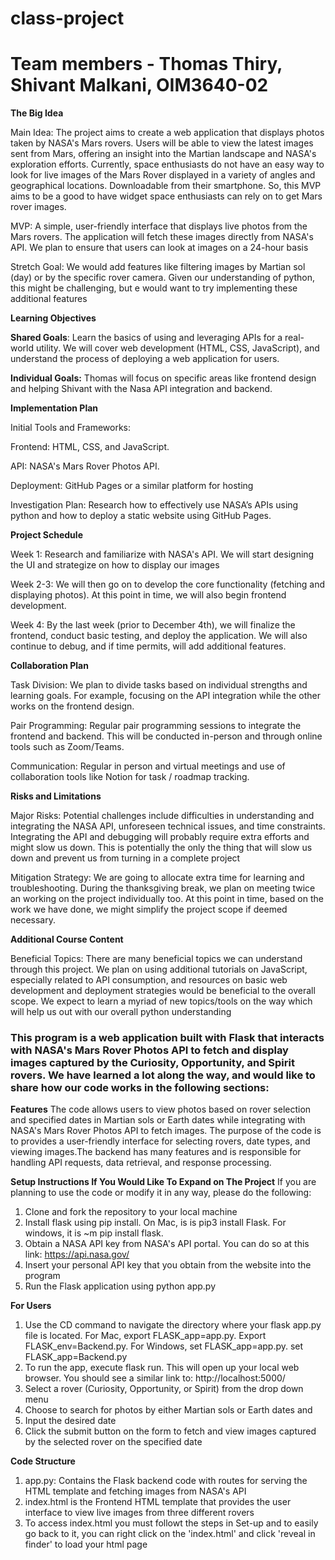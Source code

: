 # class-project
# Team members - Thomas Thiry, Shivant Malkani, OIM3640-02

**The Big Idea**

Main Idea: The project aims to create a web application that displays photos taken by NASA's Mars rovers. Users will be able to view the latest images sent from Mars, offering an insight into the Martian landscape and NASA's exploration efforts. Currently, space enthusiasts do not have an easy way to look for live images of the Mars Rover displayed in a variety of angles and geographical locations. Downloadable from their smartphone. So, this MVP aims to be a good to have widget space enthusiasts can rely on to get Mars rover images. 

MVP: A simple, user-friendly interface that displays live photos from the Mars rovers. The application will fetch these images directly from NASA's API. We plan to ensure that users can look at images on a 24-hour basis 

Stretch Goal: We would add features like filtering images by Martian sol (day) or by the specific rover camera. Given our understanding of python, this might be challenging, but e would want to try implementing these additional features 

**Learning Objectives**

**Shared Goals**: Learn the basics of using and leveraging APIs for a real-world utility. We will cover web development (HTML, CSS, JavaScript), and understand the process of deploying a web application for users. 

**Individual Goals:** Thomas will focus on specific areas like frontend design and helping Shivant with the Nasa API integration and backend.  

**Implementation Plan**

Initial Tools and Frameworks: 

Frontend: HTML, CSS, and JavaScript.  

API: NASA's Mars Rover Photos API. 

Deployment: GitHub Pages or a similar platform for hosting  

Investigation Plan: Research how to effectively use NASA’s APIs using python and how to deploy a static website using GitHub Pages. 

**Project Schedule** 

Week 1: Research and familiarize with NASA's API. We will start designing the UI and strategize on how to display our images 

Week 2-3: We will then go on to develop the core functionality (fetching and displaying photos). At this point in time, we will also begin frontend development. 

Week 4: By the last week (prior to December 4th), we will finalize the frontend, conduct basic testing, and deploy the application. We will also continue to debug, and if time permits, will add additional features. 

**Collaboration Plan** 

Task Division: We plan to divide tasks based on individual strengths and learning goals. For example, focusing on the API integration while the other works on the frontend design. 

Pair Programming: Regular pair programming sessions to integrate the frontend and backend. This will be conducted in-person and through online tools such as Zoom/Teams.  

Communication: Regular in person and virtual meetings and use of collaboration tools like Notion for task / roadmap tracking. 

**Risks and Limitations** 

Major Risks: Potential challenges include difficulties in understanding and integrating the NASA API, unforeseen technical issues, and time constraints. Integrating the API and debugging will probably require extra efforts and might slow us down. This is potentially the only the thing that will slow us down and prevent us from turning in a complete project 

Mitigation Strategy: We are going to allocate extra time for learning and troubleshooting. During the thanksgiving break, we plan on meeting twice an working on the project individually too. At this point in time, based on the work we have done, we might simplify the project scope if deemed necessary. 

**Additional Course Content** 

Beneficial Topics: There are many beneficial topics we can understand through this project. We plan on using additional tutorials on JavaScript, especially related to API consumption, and resources on basic web development and deployment strategies would be beneficial to the overall scope. We expect to learn a myriad of new topics/tools on the way which will help us out with our overall python understanding 

 
### This program is a web application built with Flask that interacts with NASA's Mars Rover Photos API to fetch and display images captured by the Curiosity, Opportunity, and Spirit rovers. We have learned a lot along the way, and would like to share how our code works in the following sections:

**Features**
The code allows users to view photos based on rover selection and specified dates in Martian sols or Earth dates while integrating with NASA's Mars Rover Photos API to fetch images. The purpose of the code is to provides a user-friendly interface for selecting rovers, date types, and viewing images.The backend has many features and is responsible for handling API requests, data retrieval, and response processing.

**Setup Instructions If You Would Like To Expand on The Project**
If you are planning to use the code or modify it in any way, please do the following:
1. Clone and fork the repository to your local machine
2. Install flask using pip install. On Mac, is is pip3 install Flask. For windows, it is ~m pip install flask.
3. Obtain a NASA API key from NASA's API portal. You can do so at this link: https://api.nasa.gov/
4. Insert your personal API key that you obtain from the website into the program
5. Run the Flask application using python app.py

**For Users**
1. Use the CD command to navigate the directory where your flask app.py file is located. For Mac, export FLASK_app=app.py. Export FLASK_env=Backend.py. For Windows, set FLASK_app=app.py. set FLASK_app=Backend.py
2. To run the app, execute flask run. This will open up your local web browser. You should see a similar link to: http://localhost:5000/
3. Select a rover (Curiosity, Opportunity, or Spirit) from the drop down menu
4. Choose to search for photos by either Martian sols or Earth dates and
5. Input the desired date
6. Click the submit button on the form to fetch and view images captured by the selected rover on the specified date

**Code Structure**
1. app.py: Contains the Flask backend code with routes for serving the HTML template and fetching images from NASA's API
2. index.html is the Frontend HTML template that provides the user interface to view live images from three different rovers
3. To access index.html you must followt the steps in Set-up and to easily go back to it, you can right click on the 'index.html' and click 'reveal in finder' to load your html page 
 

